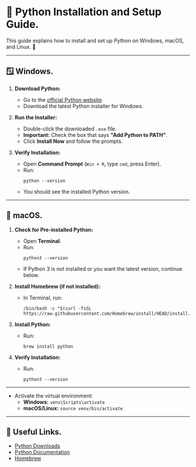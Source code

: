 # 🐍 Python Installation and Setup Guide.

This guide explains how to install and set up Python on Windows, macOS, and Linux. 🚀

---

## 🪟 Windows. 

1. **Download Python:**
   - Go to the [official Python website](https://www.python.org/downloads/).
   - Download the latest Python installer for Windows.

2. **Run the Installer:**
   - Double-click the downloaded `.exe` file.
   - **Important:** Check the box that says **"Add Python to PATH"**.
   - Click **Install Now** and follow the prompts.

3. **Verify Installation:**
   - Open **Command Prompt** (`Win + R`, type `cmd`, press Enter).
   - Run:
     ```
     python --version
     ```
   - You should see the installed Python version.

---

## 🍏 macOS. 

1. **Check for Pre-installed Python:**
   - Open **Terminal**.
   - Run:
     ```
     python3 --version
     ```
   - If Python 3 is not installed or you want the latest version, continue below.

2. **Install Homebrew (if not installed):**
   - In Terminal, run:
     ```
     /bin/bash -c "$(curl -fsSL https://raw.githubusercontent.com/Homebrew/install/HEAD/install.sh)"
     ```

3. **Install Python:**
   - Run:
     ```
     brew install python
     ```

4. **Verify Installation:**
   - Run:
     ```
     python3 --version
     ```

---


- Activate the virtual environment:
  - **Windows:** `venv\Scripts\activate`
  - **macOS/Linux:** `source venv/bin/activate`

---

## 🔗 Useful Links.

- [Python Downloads](https://www.python.org/downloads/)
- [Python Documentation](https://docs.python.org/3/)
- [Homebrew](https://brew.sh/)


